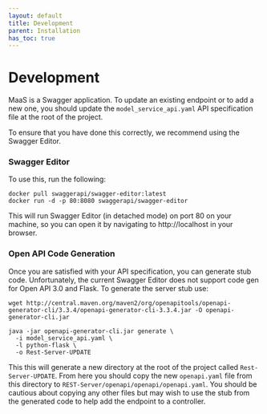 ```yaml
---
layout: default
title: Development
parent: Installation
has_toc: true
---
```


# Development

MaaS is a Swagger application. To update an existing endpoint or to add a new one, you should update the `model_service_api.yaml` API specification file at the root of the project. 

To ensure that you have done this correctly, we recommend using the Swagger Editor.

### Swagger Editor
To use this, run the following:

```
docker pull swaggerapi/swagger-editor:latest
docker run -d -p 80:8080 swaggerapi/swagger-editor
```

This will run Swagger Editor (in detached mode) on port 80 on your machine, so you can open it by navigating to http://localhost in your browser.

### Open API Code Generation

Once you are satisfied with your API specification, you can generate stub code. Unfortunately, the current Swagger Editor does not support code gen for Open API 3.0 and Flask. To generate the server stub use:

```
wget http://central.maven.org/maven2/org/openapitools/openapi-generator-cli/3.3.4/openapi-generator-cli-3.3.4.jar -O openapi-generator-cli.jar

java -jar openapi-generator-cli.jar generate \
  -i model_service_api.yaml \
  -l python-flask \
  -o Rest-Server-UPDATE
```

This this will generate a new directory at the root of the project called `Rest-Server-UPDATE`. From here you should copy the new `openapi.yaml` file from this directory to `REST-Server/openapi/openapi/openapi.yaml`. You should be cautious about copying any other files but may wish to use the stub from the generated code to help add the endpoint to a controller.